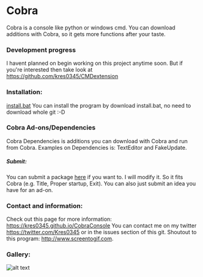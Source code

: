 # Cobra
Cobra is a console like python or windows cmd. You can download additions with Cobra, so it gets more functions after your taste. 

### Development progress
I havent planned on begin working on this project anytime soon. But if you're interested then take look at https://github.com/kres0345/CMDextension

### Installation:
[install.bat](https://cdn.rawgit.com/kres0345/CobraConsole/4a17ccdc/install.bat)
You can install the program by download install.bat, no need to download whole git :-D

### Cobra Ad-ons/Dependencies
Cobra Dependencies is additions you can download with Cobra and run from Cobra.
Examples on Dependencies is: TextEditor and FakeUpdate.
##### Submit:
You can submit a package [here](https://github.com/kres0345/CobraPackageSuggestions) if you want to.
I will modify it. So it fits Cobra (e.g. Title, Proper startup, Exit).
You can also just submit an idea you have for an ad-on.

### Contact and information:
Check out this page for more information: https://kres0345.github.io/CobraConsole
You can contact me on my twitter https://twitter.com/Kres0345 or in the issues section of this git.
Shoutout to this program: http://www.screentogif.com.

### Gallery:
![alt text](https://raw.githubusercontent.com/kres0345/CobraConsole/master/docs/CobraDemonstration.gif "")
